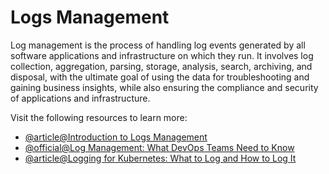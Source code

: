 # Logs Management

Log management is the process of handling log events generated by all software applications and infrastructure on which they run. It involves log collection, aggregation, parsing, storage, analysis, search, archiving, and disposal, with the ultimate goal of using the data for troubleshooting and gaining business insights, while also ensuring the compliance and security of applications and infrastructure.

Visit the following resources to learn more:

- [@article@Introduction to Logs Management](https://sematext.com/guides/log-management)
- [@official@Log Management: What DevOps Teams Need to Know](https://devops.com/log-management-what-devops-teams-need-to-know/)
- [@article@Logging for Kubernetes: What to Log and How to Log It](https://thenewstack.io/logging-for-kubernetes-what-to-log-and-how-to-log-it/)
